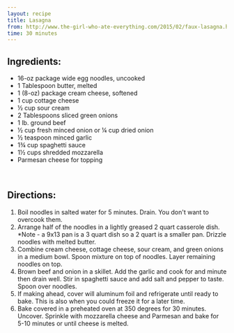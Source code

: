 ```yaml
---
layout: recipe
title: Lasagna
from: http://www.the-girl-who-ate-everything.com/2015/02/faux-lasagna.html
time: 30 minutes
---
```


Ingredients:
------------

* 16-oz package wide egg noodles, uncooked
* 1 Tablespoon butter, melted
* 1 (8-oz) package cream cheese, softened
* 1 cup cottage cheese
* ½ cup sour cream
* 2 Tablespoons sliced green onions
* 1 lb. ground beef
* ½ cup fresh minced onion or ¼ cup dried onion
* ½ teaspoon minced garlic
* 1¾ cup spaghetti sauce
* 1½ cups shredded mozzarella
* Parmesan cheese for topping
 

<br>

Directions:
-----------

1. Boil noodles in salted water for 5 minutes. Drain. You don't want to overcook them.
2. Arrange half of the noodles in a lightly greased 2 quart casserole dish. *Note - a 9x13 pan is a 3 quart dish so a 2 quart is a smaller pan. Drizzle noodles with melted butter.
3. Combine cream cheese, cottage cheese, sour cream, and green onions in a medium bowl. Spoon mixture on top of noodles. Layer remaining noodles on top.
4. Brown beef and onion in a skillet. Add the garlic and cook for and minute then drain well. Stir in spaghetti sauce and add salt and pepper to taste. Spoon over noodles.
5. If making ahead, cover will aluminum foil and refrigerate until ready to bake. This is also when you could freeze it for a later time.
6. Bake covered in a preheated oven at 350 degrees for 30 minutes. Uncover. Sprinkle with mozzarella cheese and Parmesan and bake for 5-10 minutes or until cheese is melted.

